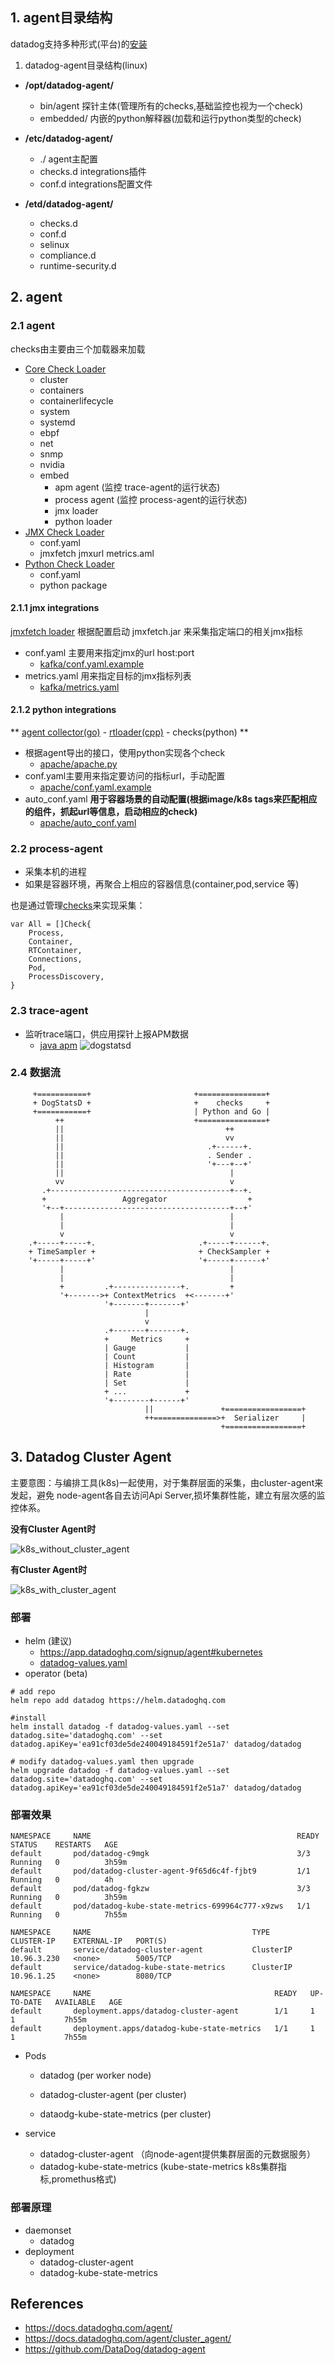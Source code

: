 ## 1. agent目录结构
datadog支持多种形式(平台)的[安装](https://docs.datadoghq.com/agent/)

1. datadog-agent目录结构(linux)

- **/opt/datadog-agent/**
  - bin/agent  探针主体(管理所有的checks,基础监控也视为一个check)       
  - embedded/  内嵌的python解释器(加载和运行python类型的check)
- **/etc/datadog-agent/**
  - ./                agent主配置
  - checks.d    integrations插件
  - conf.d      integrations配置文件  

- **/etd/datadog-agent/**
  - checks.d
  - conf.d
  - selinux 
  - compliance.d
  - runtime-security.d

## 2. agent
### 2.1 agent

checks由主要由三个加载器来加载

- [Core Check Loader](https://github.com/DataDog/datadog-agent/blob/main/pkg/collector/corechecks/loader.go)
  - cluster
  - containers
  - containerlifecycle
  - system
  - systemd
  - ebpf
  - net
  - snmp
  - nvidia
  - embed
    - apm agent        (监控 trace-agent的运行状态)
    - process agent  (监控 process-agent的运行状态)
    - jmx loader
    - python loader
- [JMX Check Loader](https://github.com/DataDog/datadog-agent/blob/main/pkg/collector/corechecks/embed/jmx/loader.go)
  - conf.yaml
  - jmxfetch  jmxurl metrics.aml
- [Python Check Loader](https://github.com/DataDog/datadog-agent/blob/main/pkg/collector/python/loader.go)
  - conf.yaml
  - python package



#### 2.1.1 jmx integrations

[jmxfetch loader](https://github.com/DataDog/datadog-agent/blob/main/pkg/jmxfetch/jmxfetch.go) 根据配置启动 jmxfetch.jar 来采集指定端口的相关jmx指标

- conf.yaml 主要用来指定jmx的url host:port
  - [kafka/conf.yaml.example](https://github.com/DataDog/integrations-core/blob/master/kafka/datadog_checks/kafka/data/conf.yaml.example)
- metrics.yaml 用来指定目标的jmx指标列表 
  - [kafka/metrics.yaml](https://github.com/DataDog/integrations-core/blob/master/kafka/datadog_checks/kafka/data/metrics.yaml)

#### 2.1.2 python integrations

** [agent collector(go)](https://github.com/DataDog/datadog-agent/tree/main/pkg/collector) - [rtloader(cpp)](https://github.com/DataDog/datadog-agent/tree/main/rtloader) - checks(python) **

- 根据agent导出的接口，使用python实现各个check
  - [apache/apache.py](https://github.com/DataDog/integrations-core/blob/master/apache/datadog_checks/apache/apache.py)
- conf.yaml主要用来指定要访问的指标url，手动配置
  - [apache/conf.yaml.example](https://github.com/DataDog/integrations-core/blob/master/apache/datadog_checks/apache/data/conf.yaml.example)
- auto_conf.yaml **用于容器场景的自动配置(根据image/k8s tags来匹配相应的组件，抓起url等信息，启动相应的check)**
  - [apache/auto_conf.yaml](https://github.com/DataDog/integrations-core/blob/master/apache/datadog_checks/apache/data/auto_conf.yaml)



### 2.2 process-agent

- 采集本机的进程
- 如果是容器环境，再聚合上相应的容器信息(container,pod,service 等)

也是通过管理[checks](https://github.com/DataDog/datadog-agent/blob/main/pkg/process/checks/checks.go)来实现采集：

```
var All = []Check{
	Process,
	Container,
	RTContainer,
	Connections,
	Pod,
	ProcessDiscovery,
}
```



### 2.3 trace-agent

- 监听trace端口，供应用探针上报APM数据
  - [java apm](https://docs.datadoghq.com/tracing/setup_overview/setup/java/?tab=containers#configure-the-datadog-agent-for-apm)
    ![dogstatsd](https://datadog-docs.imgix.net/images/metrics/dogstatsd_metrics_submission/dogstatsd.3a5e9025f10b90c125a752fe0fd8e115.png?fit=max&auto=format)

### 2.4 数据流

```
     +===========+                       +===============+
     + DogStatsD +                       +    checks     +
     +===========+                       | Python and Go |
          ++                             +===============+
          ||                                    ++
          ||                                    vv
          ||                                .+------+.
          ||                                . Sender .
          ||                                '+---+--+'
          ||                                     |
          vv                                     v
       .+----------------------------------------+--+.
       +                 Aggregator                  +
       '+--+-------------------------------------+--+'
           |                                     |
           |                                     |
           v                                     v
    .+-----+-----+.                       .+-----+------+.
    + TimeSampler +                       + CheckSampler +
    '+-----+-----+'                       '+-----+------+'
           |                                     |
           |                                     |
           +         .+---------------+.         +
           '+------->+ ContextMetrics  +<-------+'
                     '+-------+-------+'
                              |
                              v
                     .+-------+-------+.
                     +     Metrics     +
                     | Gauge           |
                     | Count           |
                     | Histogram       |
                     | Rate            |
                     | Set             |
                     + ...             +
                     '+--------+------+'
                              ||               +=================+
                              ++==============>+  Serializer     |
                                               +=================+
```

## 3. Datadog Cluster Agent
主要意图：与编排工具(k8s)一起使用，对于集群层面的采集，由cluster-agent来发起，避免 node-agent各自去访问Api Server,损坏集群性能，建立有层次感的监控体系。

**没有Cluster Agent时**

![k8s_without_cluster_agent](https://imgix.datadoghq.com/img/blog/datadog-cluster-agent/kubernetes_diagrams_before_updated.png?auto=format&fit=max&w=847)

**有Cluster Agent时**

![k8s_with_cluster_agent](https://imgix.datadoghq.com/img/blog/datadog-cluster-agent/kubernetes_diagrams_after_updated.png?auto=format&fit=max&w=847)

### 部署

- helm (建议)
  - https://app.datadoghq.com/signup/agent#kubernetes
  - [datadog-values.yaml](https://github.com/DataDog/helm-charts/blob/main/charts/datadog/values.yaml)
- operator (beta)
```
# add repo
helm repo add datadog https://helm.datadoghq.com

#install
helm install datadog -f datadog-values.yaml --set datadog.site='datadoghq.com' --set datadog.apiKey='ea91cf03de5de240049184591f2e51a7' datadog/datadog

# modify datadog-values.yaml then upgrade
helm upgrade datadog -f datadog-values.yaml --set datadog.site='datadoghq.com' --set datadog.apiKey='ea91cf03de5de240049184591f2e51a7' datadog/datadog
```

### 部署效果
```shell
NAMESPACE     NAME                                              READY   STATUS    RESTARTS   AGE
default       pod/datadog-c9mgk                                 3/3     Running   0          3h59m
default       pod/datadog-cluster-agent-9f65d6c4f-fjbt9         1/1     Running   0          4h
default       pod/datadog-fgkzw                                 3/3     Running   0          3h59m
default       pod/datadog-kube-state-metrics-699964c777-x9zws   1/1     Running   0          7h55m

NAMESPACE     NAME                                    TYPE        CLUSTER-IP    EXTERNAL-IP   PORT(S)  
default       service/datadog-cluster-agent           ClusterIP   10.96.3.230   <none>        5005/TCP                       
default       service/datadog-kube-state-metrics      ClusterIP   10.96.1.25    <none>        8080/TCP

NAMESPACE     NAME                                         READY   UP-TO-DATE   AVAILABLE   AGE
default       deployment.apps/datadog-cluster-agent        1/1     1            1           7h55m
default       deployment.apps/datadog-kube-state-metrics   1/1     1            1           7h55m
```



- Pods

  - datadog  (per worker node)

  - datadog-cluster-agent  (per cluster)

  - dataodg-kube-state-metrics (per cluster)

- service
  - datadog-cluster-agent      （向node-agent提供集群层面的元数据服务）
  - datadog-kube-state-metrics  (kube-state-metrics k8s集群指标,promethus格式)

### 部署原理
- daemonset
  - datadog
- deployment
  - datadog-cluster-agent
  - datadog-kube-state-metrics



## References
- https://docs.datadoghq.com/agent/
- https://docs.datadoghq.com/agent/cluster_agent/
- https://github.com/DataDog/datadog-agent